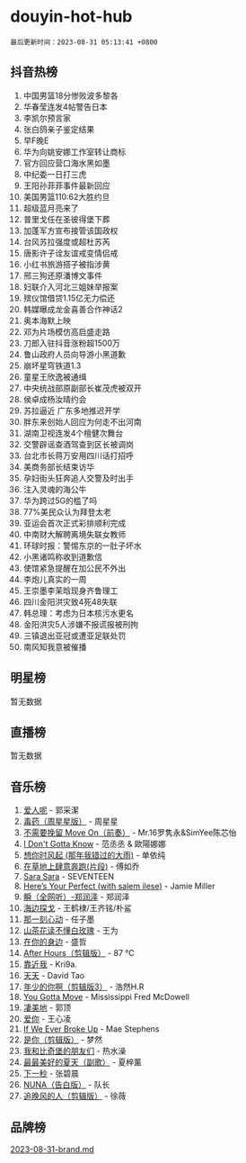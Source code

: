# douyin-hot-hub

`最后更新时间：2023-08-31 05:13:41 +0800`

## 抖音热榜

1. 中国男篮18分惨败波多黎各
1. 华春莹连发4帖警告日本
1. 李凯尔预言家
1. 张白鸽亲子鉴定结果
1. 早F晚E
1. 华为向姚安娜工作室转让商标
1. 官方回应营口海水黑如墨
1. 中纪委一日打三虎
1. 王阳孙菲菲事件最新回应
1. 美国男篮110:62大胜约旦
1. 超级蓝月亮来了
1. 普里戈任在圣彼得堡下葬
1. 加蓬军方宣布接管该国政权
1. 台风苏拉强度或超杜苏芮
1. 唐影许子诠友谊戒变情侣戒
1. 小红书旅游搭子被指涉黄
1. 邢三狗还原潘博文事件
1. 妇联介入河北三姐妹举报案
1. 殡仪馆借贷1.15亿无力偿还
1. 韩媒曝成龙金喜善合作神话2
1. 奥本海默上映
1. 邓为片场模仿高启盛走路
1. 刀郎入驻抖音涨粉超1500万
1. 鲁山政府人员向导游小黑道歉
1. 崩坏星穹铁道1.3
1. 童星王欣逸被通缉
1. 中央统战部原副部长崔茂虎被双开
1. 侯卓成杨汝晴约会
1. 苏拉逼近 广东多地推迟开学
1. 胖东来创始人回应为何走不出河南
1. 湖南卫视连发4个檀健次舞台
1. 交警辟谣查酒驾查到区长被调岗
1. 台北市长蒋万安用四川话打招呼
1. 美商务部长结束访华
1. 孕妇街头狂奔追人交警及时出手
1. 注入灵魂的海公牛
1. 华为跨过5G的槛了吗
1. 77%美民众认为拜登太老
1. 亚运会首次正式彩排顺利完成
1. 中南财大解聘离境失联女教师
1. 环球时报：警惕东京的一肚子坏水
1. 小黑诸鸣称收到道歉信
1. 使馆紧急提醒在加公民不外出
1. 李炮儿真实的一周
1. 王崇墨李茉晗现身齐鲁理工
1. 四川金阳洪灾致4死48失联
1. 韩总理：考虑为日本核污水更名
1. 金阳洪灾5人涉嫌不报谎报被刑拘
1. 三镇退出亚冠或遭亚足联处罚
1. 南风知我意被催播

## 明星榜

暂无数据

## 直播榜

暂无数据

## 音乐榜

1. [爱人呢](https://sf3-cdn-tos.douyinstatic.com/obj/tos-cn-ve-2774/2041dc10f3c442f1992b439a00eaf2ba) - 郭采潔
1. [毒药（周星星版）](https://sf3-cdn-tos.douyinstatic.com/obj/tos-cn-ve-2774/oAXunb2JtDTQMcBfaEkg8Be5IhZQCmGByB0V33) - 周星星
1. [不需要挽留 Move On（前奏）](https://sf6-cdn-tos.douyinstatic.com/obj/tos-cn-ve-2774/ooCBhgCCkF4nExzQL9WZSUbitfA8IsDkgQIYhe) - Mr.16罗隽永&SimYee陈芯怡
1. [I Don't Gotta Know](https://sf6-cdn-tos.douyinstatic.com/obj/tos-cn-ve-2774/o8nCfgMGwCsAvgDe5bzzaDQDFf6ksAUxrlFC8J) - 范丞丞 & 歐陽娜娜
1. [想你时风起 (那年我错过的大雨)](https://sf3-cdn-tos.douyinstatic.com/obj/tos-cn-ve-2774/ooR7G8ftDMzIgnxa0HbReM4CZ74qknQABLtHB1) - 单依纯
1. [在草地上肆意奔跑(片段)](https://sf6-cdn-tos.douyinstatic.com/obj/tos-cn-ve-2774/8831d494742f45dabdfa8adb8b817259) - 傅如乔
1. [Sara Sara](https://sf6-cdn-tos.douyinstatic.com/obj/tos-cn-ve-2774/oAceDXU2gVHZCQFrkrYmX8e5tUBxQPb6Bmd2nF) - SEVENTEEN
1. [Here’s Your Perfect (with salem ilese)](https://sf3-cdn-tos.douyinstatic.com/obj/tos-cn-ve-2774/076b1576c6c546598f803fe53da388a7) - Jamie Miller
1. [瞬（全网听）-郑润泽](https://sf3-cdn-tos.douyinstatic.com/obj/tos-cn-ve-2774/o4Vb9eJZClCZTnRQYy0BRSeHGrDtrkrQgIBvQt) - 郑润泽
1. [海边探戈](https://sf6-cdn-tos.douyinstatic.com/obj/tos-cn-ve-2774/os9gE0VQCGqt6VQkZDyBBYvfSDY0QFe3vVmubn) - 王鹤棣/王齐铭/朴鲨
1. [那一刻心动](https://sf3-cdn-tos.douyinstatic.com/obj/tos-cn-ve-2774/4c0ed00133e3439592b4741c72acc6f3) - 任子墨
1. [山茶花读不懂白玫瑰](https://sf3-cdn-tos.douyinstatic.com/obj/tos-cn-ve-2774/osfn8B7DktrRHEPJgPCfDbw7QDQEkwC16BxZg9) - 王为
1. [在你的身边](https://sf3-cdn-tos.douyinstatic.com/obj/tos-cn-ve-2774/9dce2ee6c9f84c17a6d68458730d7ae8) - 盛哲
1. [After Hours（剪辑版）](https://sf3-cdn-tos.douyinstatic.com/obj/tos-cn-ve-2774/owgWztApWhImMFMpyEyQfAIyIusRBioqSgWk7T) - 87 ℃
1. [靠近我](https://sf3-cdn-tos.douyinstatic.com/obj/tos-cn-ve-2774/oMGCfQ3FZdrziXO1QC8zgfNXawBf91hGAIvUrY) - Kri9a.
1. [天天](https://sf6-cdn-tos.douyinstatic.com/obj/tos-cn-ve-2774/6b075c4856e34a60a1ef022c4a80dec5) - David Tao
1. [年少的你啊（剪辑版3）](https://sf6-cdn-tos.douyinstatic.com/obj/tos-cn-ve-2774/oo2vDGhzyAtN1QLfh5k1iBIpWAv2NOZQysM5tK) - 浩然H.R
1. [You Gotta Move](https://sf3-cdn-tos.douyinstatic.com/obj/tos-cn-ve-2774/a2b672af67514106b25cdfd6f1a8aad2) - Mississippi Fred McDowell
1. [凄美地](https://sf3-cdn-tos.douyinstatic.com/obj/tos-cn-ve-2774/oshF4RgFMhmTSa4jCaHNUXI0NetFtBBQBzBZdf) - 郭顶
1. [爱你](https://sf6-cdn-tos.douyinstatic.com/obj/tos-cn-ve-2774/738d8b240f1e4519b44cf31c84e02e24) - 王心凌
1. [If We Ever Broke Up](https://sf3-cdn-tos.douyinstatic.com/obj/tos-cn-ve-2774/o8onj5HDk0ImtBmO0URBfeyCDXQJMYkQ1gb8Zy) - Mae Stephens
1. [是你（剪辑版）](https://sf6-cdn-tos.douyinstatic.com/obj/tos-cn-ve-2774/46019dae783c4c969944217fe1cfafc4) - 梦然
1. [我和比奇堡的朋友们](https://sf6-cdn-tos.douyinstatic.com/obj/tos-cn-ve-2774/f0505db981ea4a6d91453a15924a82aa) - 热水澡
1. [最最美好的夏天（副歌）](https://sf6-cdn-tos.douyinstatic.com/obj/tos-cn-ve-2774/o4FMghDLZkPIkCutdrsXlbTHcaZztBfeCp9AFS) - 夏梓薰
1. [下一秒](https://sf3-cdn-tos.douyinstatic.com/obj/tos-cn-ve-2774/16eedda97153423db2501ff6373be86a) - 张碧晨
1. [NUNA（告白版）](https://sf6-cdn-tos.douyinstatic.com/obj/tos-cn-ve-2774/a65828cbd8ce41a78a430a58b49f4feb) - 队长
1. [追晚风的人（剪辑版）](https://sf3-cdn-tos.douyinstatic.com/obj/tos-cn-ve-2774/560835060af84ac29cd5c12e2a98f7eb) - 徐薇

## 品牌榜

[2023-08-31-brand.md](2023-08-31-brand.md)
